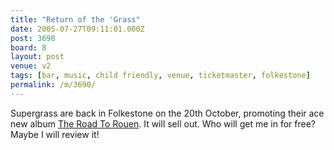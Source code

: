 ```yaml
---
title: "Return of the 'Grass"
date: 2005-07-27T09:11:01.000Z
post: 3690
board: 8
layout: post
venue: v2
tags: [bar, music, child friendly, venue, ticketmaster, folkestone]
permalink: /m/3690/
---
```

Supergrass are back in Folkestone on the 20th October, promoting their ace new album <a href="http://www.amazon.co.uk/exec/obidos/ASIN/B0009Y336A/">The Road To Rouen</a>. It will sell out. Who will get me in for free? Maybe I will review it!

